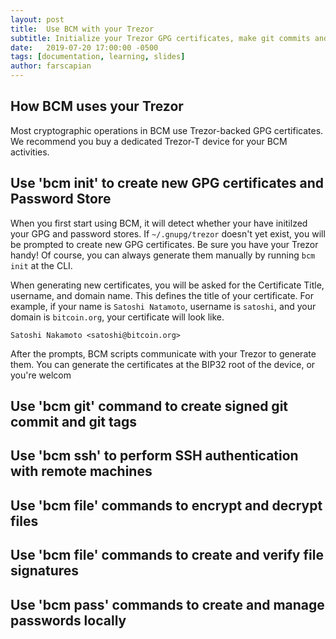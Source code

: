 ```yaml
---
layout: post
title:  Use BCM with your Trezor
subtitle: Initialize your Trezor GPG certificates, make git commits and tags, and login to a remote machine using SSH.
date:   2019-07-20 17:00:00 -0500
tags: [documentation, learning, slides]
author: farscapian
---
```


## How BCM uses your Trezor

Most cryptographic operations in BCM use Trezor-backed GPG certificates. We recommend you buy a dedicated Trezor-T device for your BCM activities.

## Use 'bcm init' to create new GPG certificates and Password Store

When you first start using BCM, it will detect whether your have initilzed your GPG and password stores. If `~/.gnupg/trezor` doesn't yet exist, you will be prompted to create new GPG certificates. Be sure you have your Trezor handy! Of course, you can always generate them manually by running `bcm init` at the CLI.

When generating new certificates, you will be asked for the Certificate Title, username, and domain name. This defines the title of your certificate. For example, if your name is `Satoshi Natamoto`, username is `satoshi`, and your domain is `bitcoin.org`, your certificate will look like.

```
Satoshi Nakamoto <satoshi@bitcoin.org>
```

After the prompts, BCM scripts communicate with your Trezor to generate them. You can generate the certificates at the BIP32 root of the device, or you're welcom

## Use 'bcm git' command to create signed git commit and git tags

## Use 'bcm ssh' to perform SSH authentication with remote machines

## Use 'bcm file' commands to encrypt and decrypt files

## Use 'bcm file' commands to create and verify file signatures

## Use 'bcm pass' commands to create and manage passwords locally